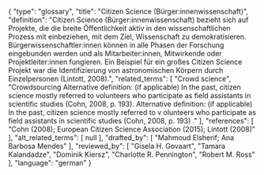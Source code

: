 {
    "type": "glossary",
    "title": "Citizen Science (Bürger:innenwissenschaft)",
    "definition": "Citizen Science (Bürger:innenwissenschaft) bezieht sich auf Projekte, die die breite Öffentlichkeit aktiv in den wissenschaftlichen Prozess mit einbeziehen, mit dem Ziel, Wissenschaft zu demokratisieren. Bürgerwissenschaftler:innen können in alle Phasen der Forschung eingebunden werden und als Mitarbeiter:innen, Mitwirkende oder Projektleiter:innen fungieren. Ein Beispiel für ein großes Citizen Science Projekt war die Identifizierung von astronomischen Körpern durch Einzelpersonen (Lintott, 2008).",
    "related_terms": [
        "Crowd science",
        "Crowdsourcing Alternative definition: (if applicable) In the past, citizen science mostly referred to volunteers who participate as field assistants in scientific studies (Cohn, 2008, p. 193). Alternative definition: (if applicable) In the past, citizen science mostly referred to v olunteers who participate as field assistants in scientific studies (Cohn, 2008, p. 193) ."
    ],
    "references": [
        "Cohn (2008); European Citizen Science Association (2015); Lintott (2008)"
    ],
    "alt_related_terms": [
        null
    ],
    "drafted_by": [
        "Mahmoud Elsherif; Ana Barbosa Mendes"
    ],
    "reviewed_by": [
        "Gisela H. Govaart",
        "Tamara Kalandadze",
        "Dominik Kiersz",
        "Charlotte R. Pennington",
        "Robert M. Ross"
    ],
    "language": "german"
}
